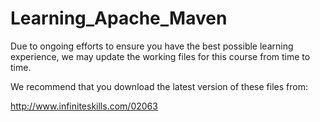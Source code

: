 Learning_Apache_Maven
===============================
Due to ongoing efforts to ensure you have the best possible learning experience, we may update the working files for this course from time to time.

We recommend that you download the latest version of these files from:

http://www.infiniteskills.com/02063
